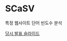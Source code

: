 # SCaSV
특정 웹사이트 단어 빈도수 분석 

[당시 발표 슬라이드](https://docs.google.com/presentation/d/1ZLkfb6dFvjksfucEw2uzAuGtE1Mn7CoIKUu5YFgTbXc/edit?usp=sharing)
